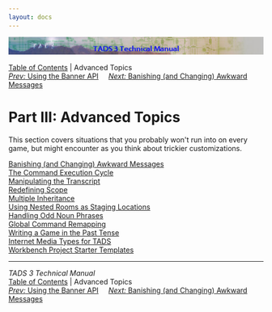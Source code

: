 ```yaml
---
layout: docs
---
```

<div class="topbar">

<img src="topbar.jpg" data-border="0" />

</div>

<div class="nav">

<a href="toc.html" class="nav">Table of Contents</a> \| Advanced Topics  
<span class="navnp"><a href="t3banner.html" class="nav"><em>Prev:</em> Using the Banner
API</a>    
<a href="t3banish.html" class="nav"><em>Next:</em> Banishing (and
Changing) Awkward Messages</a>     </span>

</div>

<div class="main">

# Part III: Advanced Topics

This section covers situations that you probably won't run into on every
game, but might encounter as you think about trickier customizations.

<div class="sectoc">

[Banishing (and Changing) Awkward Messages](t3banish.html)  
[The Command Execution Cycle](t3cycle.html)  
[Manipulating the Transcript](t3transcript.html)  
[Redefining Scope](t3scope.html)  
[Multiple Inheritance](t3mi.html)  
[Using Nested Rooms as Staging Locations](t3staging.html)  
[Handling Odd Noun Phrases](t3odd_noun.html)  
[Global Command Remapping](t3globalremap.html)  
[Writing a Game in the Past Tense](t3past.html)  
[Internet Media Types for TADS](mediatypes.html)  
[Workbench Project Starter Templates](t3projectStarters.html)  

</div>

</div>

------------------------------------------------------------------------

<div class="navb">

*TADS 3 Technical Manual*  
<a href="toc.html" class="nav">Table of Contents</a> \| Advanced Topics  
<span class="navnp"><a href="t3banner.html" class="nav"><em>Prev:</em> Using the Banner
API</a>    
<a href="t3banish.html" class="nav"><em>Next:</em> Banishing (and
Changing) Awkward Messages</a>     </span>

</div>

